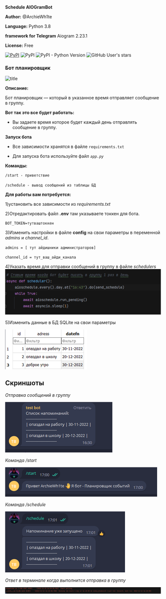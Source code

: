 **Schedule AIOGramBot**

**Author:** @ArchieWh1te

**Language:** Python 3.8

**framework for Telegram** Aiogram 2.23.1 

**License:** Free

[![PyPI](https://img.shields.io/pypi/v/aiogram?label=aiogram&logo=telegram&logoColor=aiogram)](https://pypi.org/project/aiogram/)
![PyPI](https://img.shields.io/pypi/v/aioschedule?label=aioschedule&logo=aioschedule)
![PyPI - Python Version](https://img.shields.io/pypi/pyversions/aiogram?color=green&logo=python&logoColor=green)
![GitHub User's stars](https://img.shields.io/github/stars/archiewh1te?style=social)
### Бот планировщик 

![title](https://miro.medium.com/max/1200/0*B1XxqXxkoQk5kCP2)

**Описание:**

Бот планировщик — который в указанное время отправляет сообщение в группу. 

**Вот так это все будет работать:**
+ Вы задаете время которое будет каждый день отправлять сообщение в группу.

**Запуск бота**

+ Все зависимости хранятся в файле `requirements.txt`

+ Для запуска бота используйте файл *```app.py```*

**Команды:**

```
/start - приветствие

/schedule - вывод сообщений из таблицы БД 

```
**Для работы вам потребуется:**

1)установить все зависимости из *requirements.txt*

2)Отредактировать файл **.env** там указываете токкен для бота.

```
BOT_TOKEN=тутваштоккен
```
3)Изменить настройки в файле **config** на свои параметры в переменной *admins* и *channel_id*.

``admins = [
   тут айдишники администраторов]
``

``
  channel_id = тут_ваш_айди_канала
``

4)Указать время для отправки сообщений в группу в файле *schedulers*
![schedule](screen/time.png)

5)Изменить данные в БД SQLite на свои параметры

![table](screen/db.png)

## Скриншоты

*Отправка сообщений в группу*

![send](screen/send_group.png)

*Команда /start*

![start](screen/start.png)

*Команда /schedule*

![clist](screen/schedule.png)

*Ответ в терминале когда выполнится отправка в группу*

![flag](screen/start_schedule.png)

